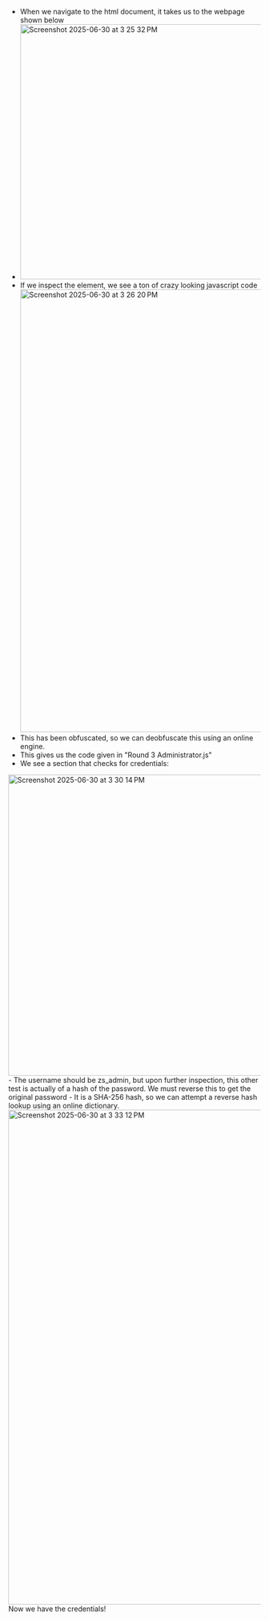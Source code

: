 - When we navigate to the html document, it takes us to the webpage shown below
- <img width="510" alt="Screenshot 2025-06-30 at 3 25 32 PM" src="https://github.com/user-attachments/assets/37ed60ff-2832-46b6-b18f-9a2399f25b78" />
- If we inspect the element, we see a ton of crazy looking javascript code
  <img width="885" alt="Screenshot 2025-06-30 at 3 26 20 PM" src="https://github.com/user-attachments/assets/eea9f6fa-fb1f-474a-aa98-e9df256dcab5" />
- This has been obfuscated, so we can deobfuscate this using an online engine.
- This gives us the code given in "Round 3 Administrator.js"
- We see a section that checks for credentials: 
<img width="602" alt="Screenshot 2025-06-30 at 3 30 14 PM" src="https://github.com/user-attachments/assets/9e47ca6b-6007-4f88-9a40-c12f06e10dd6" />
- The username should be zs_admin, but upon further inspection, this other test is actually of a hash of the password. We must reverse this to get the original password
- It is a SHA-256 hash, so we can attempt a reverse hash lookup using an online dictionary.
<img width="989" alt="Screenshot 2025-06-30 at 3 33 12 PM" src="https://github.com/user-attachments/assets/0702d705-ae9d-46ef-ba16-b9464238039f" />
Now we have the credentials!
